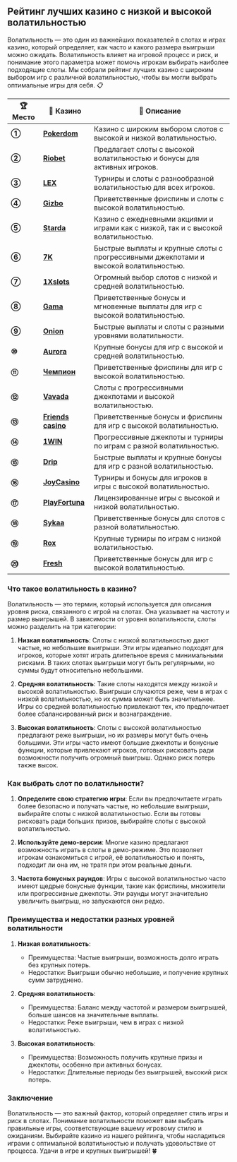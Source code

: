 ## Рейтинг лучших казино с низкой и высокой волатильностью

Волатильность — это один из важнейших показателей в слотах и играх казино, который определяет, как часто и какого размера выигрыши можно ожидать. Волатильность влияет на игровой процесс и риск, и понимание этого параметра может помочь игрокам выбирать наиболее подходящие слоты. Мы собрали рейтинг лучших казино с широким выбором игр с различной волатильностью, чтобы вы могли выбрать оптимальные игры для себя. 📋

| **🏆 Место** | **🎰 Казино** | **💬 Описание** |
|-------------|-------------|----------------|
| **①** | [**Pokerdom**](https://brandplay.link/4k77v2yx) | Казино с широким выбором слотов с высокой и низкой волатильностью. |
| **②** | [**Riobet**](https://brandplay.link/7xBLTPyj) | Предлагает слоты с высокой волатильностью и бонусы для активных игроков. |
| **③** | [**LEX**](https://brandplay.link/zW4hdDFV) | Турниры и слоты с разнообразной волатильностью для всех игроков. |
| **④** | [**Gizbo**](https://brandplay.link/bprXw4YV) | Приветственные фриспины и слоты с высокой волатильностью. |
| **⑤** | [**Starda**](https://brandplay.link/fB7xwRFL) | Казино с ежедневными акциями и играми как с низкой, так и с высокой волатильностью. |
| **⑥** | [**7K**](https://brandplay.link/BvQyFShp) | Быстрые выплаты и крупные слоты с прогрессивными джекпотами и высокой волатильностью. |
| **⑦** | [**1Xslots**](https://brandplay.link/hSB1khtr) | Огромный выбор слотов с низкой и средней волатильностью. |
| **⑧** | [**Gama**](https://brandplay.link/j6NMKsDz) | Приветственные бонусы и мгновенные выплаты для игр с высокой волатильностью. |
| **⑨** | [**Onion**](https://brandplay.link/zBGRVpQ9) | Быстрые выплаты и слоты с разными уровнями волатильности. |
| **⑩** | [**Aurora**](https://10trafic-stat2.com/click/668546556bcc6313411604bd/6766/13032/subaccount) | Крупные бонусы для игр с высокой и средней волатильностью. |
| **⑪** | [**Чемпион**](https://temon-gter.cfd/go/lRq?p80412p304504pcc44t17455) | Приветственные фриспины для игр с высокой волатильностью. |
| **⑫** | [**Vavada**](https://vavadapartner.pro/?promo=ea5c9275-6854-4505-94fc-95ab18221945-linkb2) | Слоты с прогрессивными джекпотами и высокой волатильностью. |
| **⑬** | [**Friends casino**](https://gofriends.vc/linkb2) | Приветственные бонусы и фриспины для игр с высокой волатильностью. |
| **⑭** | [**1WIN**](https://brandplay.link/smXVpBbG) | Прогрессивные джекпоты и турниры по играм с разной волатильностью. |
| **⑮** | [**Drip**](https://drp-ircp01.com/c07e6a3db) | Быстрые выплаты и крупные бонусы для игр с разной волатильностью. |
| **⑯** | [**JoyCasino**](https://rpc30.call2me.pro/?/ru/registration?apkpop=0&partner=p24970p3291217pc98f) | Турниры и бонусы для игроков в игры с высокой волатильностью. |
| **⑰** | [**PlayFortuna**](https://fortunapromo.net/alt/playfortuna/registration?0dc4a9362a71feb7e3f165fb8e766f70) | Лицензированные игры с высокой и низкой волатильностью. |
| **⑱** | [**Sykaa**](https://s-two-way.com/?source=linkb2&pid=30697) | Приветственные бонусы для слотов с разной волатильностью. |
| **⑲** | [**Rox**](https://rox-pvwfpjgcxe.com/cb1ee18a5) | Крупные турниры по играм с низкой волатильностью. |
| **⑳** | [**Fresh**](https://fresh-eumwkxwao.com/c3f7b485d) | Приветственные бонусы для игр с высокой волатильностью. |

### Что такое волатильность в казино?

Волатильность — это термин, который используется для описания уровня риска, связанного с игрой на слотах. Она указывает на частоту и размер выигрышей. В зависимости от уровня волатильности, слоты можно разделить на три категории:

1. **Низкая волатильность**: Слоты с низкой волатильностью дают частые, но небольшие выигрыши. Эти игры идеально подходят для игроков, которые хотят играть длительное время с минимальными рисками. В таких слотах выигрыши могут быть регулярными, но суммы будут относительно небольшими. 

2. **Средняя волатильность**: Такие слоты находятся между низкой и высокой волатильностью. Выигрыши случаются реже, чем в играх с низкой волатильностью, но их сумма может быть значительнее. Игры со средней волатильностью привлекают тех, кто предпочитает более сбалансированный риск и вознаграждение.

3. **Высокая волатильность**: Слоты с высокой волатильностью предлагают реже выигрыши, но их размеры могут быть очень большими. Эти игры часто имеют большие джекпоты и бонусные функции, которые привлекают игроков, готовых рисковать ради возможности получить огромный выигрыш. Однако риск потерь также высок.

### Как выбрать слот по волатильности?

1. **Определите свою стратегию игры**: Если вы предпочитаете играть более безопасно и получать частые, но небольшие выигрыши, выбирайте слоты с низкой волатильностью. Если вы готовы рисковать ради больших призов, выбирайте слоты с высокой волатильностью.
   
2. **Используйте демо-версии**: Многие казино предлагают возможность играть в слоты в демо-режиме. Это позволяет игрокам ознакомиться с игрой, её волатильностью и понять, подходит ли она им, не тратя при этом реальные деньги.

3. **Частота бонусных раундов**: Игры с высокой волатильностью часто имеют щедрые бонусные функции, такие как фриспины, множители или прогрессивные джекпоты. Эти раунды могут значительно увеличить выигрыш, но запускаются они редко.

### Преимущества и недостатки разных уровней волатильности

1. **Низкая волатильность**:
   - Преимущества: Частые выигрыши, возможность долго играть без крупных потерь.
   - Недостатки: Выигрыши обычно небольшие, и получение крупных сумм затруднено.

2. **Средняя волатильность**:
   - Преимущества: Баланс между частотой и размером выигрышей, больше шансов на значительные выплаты.
   - Недостатки: Реже выигрыши, чем в играх с низкой волатильностью.

3. **Высокая волатильность**:
   - Преимущества: Возможность получить крупные призы и джекпоты, особенно при активных бонусах.
   - Недостатки: Длительные периоды без выигрышей, высокий риск потерь.

### Заключение
Волатильность — это важный фактор, который определяет стиль игры и риск в слотах. Понимание волатильности поможет вам выбрать правильные игры, соответствующие вашему игровому стилю и ожиданиям. Выбирайте казино из нашего рейтинга, чтобы насладиться играми с оптимальной волатильностью и получать удовольствие от процесса. Удачи в игре и крупных выигрышей! 🍀
